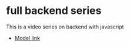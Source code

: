 # full backend series

This is a video series on backend with javascript
- [Model link](https://app.eraser.io/workspace/YtPqZ1VogxGy1jz?origin=share)